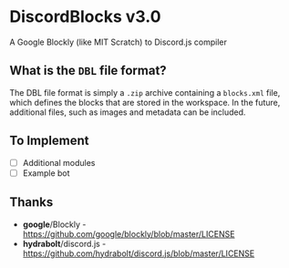 # DiscordBlocks v3.0
A Google Blockly (like MIT Scratch) to Discord.js compiler

## What is the `DBL` file format?
The DBL file format is simply a `.zip` archive containing a `blocks.xml` file, which defines the blocks that are stored in the workspace.
In the future, additional files, such as images and metadata can be included.

## To Implement
- [ ] Additional modules
- [ ] Example bot

## Thanks
- **google**/Blockly - https://github.com/google/blockly/blob/master/LICENSE
- **hydrabolt**/discord.js - https://github.com/hydrabolt/discord.js/blob/master/LICENSE
